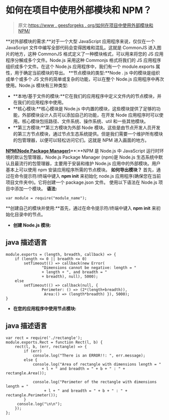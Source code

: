 # 如何在项目中使用外部模块和 NPM？

> 原文:[https://www . geesforgeks . org/如何在项目中使用外部模块和 NPM/](https://www.geeksforgeeks.org/how-to-use-external-modules-and-npm-in-a-project/)

**对外部模块的需求:**对于一个大型 JavaScript 应用程序来说，仅仅在一个 JavaScript 文件中编写全部代码会变得困难和混乱。这就是 CommonJS 进入图片的地方，这种 CommonJS 格式定义了一种模块格式，可以用来将您的 JS 应用程序分解成多个文件。Node.js 采用这种 Commonjs 格式将我们的 JS 应用程序组织成多个文件。在这个 Node.js 应用程序中，我们有一个 module.exports 属性，用于确定当前模块的导出。
**节点模块的类型:**Node . js 中的模块是组织成单个或多个 JS 文件的简单或复杂的功能，可以在整个 Node.js 应用程序中再次使用。Node.js 模块有三种类型:

*   **本地/基于文件的模块:**它在我们的应用程序中定义文件内的节点模块，并在我们的应用程序中使用。
*   **核心模块:**核心模块是 Node.js 中内置的模块，这些模块提供了足够的功能，外部模块设计人员可以添加自己的功能，在开发 Node 应用程序时可以使用。核心模块包括路径、文件系统、操作系统、util 和一些其他模块。
*   **第三方模块:**第三方模块为外部 Node 模块。这些是由节点开发人员开发的第三方节点模块，通过节点生态系统提供。但是我们需要一个维护所有模块的包管理器，以便可以轻松访问它们。这就是 NPM 进入画面的地方。

[**NPM(Node Package Manager)**](https://www.geeksforgeeks.org/node-js-npm-node-package-manager/)**:**NPM 是 Node.js 中 JavaScript 运行时环境的默认包管理器，Node.js Package Manager (npm)是 Node.js 生态系统中默认且最流行的包管理器，主要用于安装和维护 Node.js 应用中的外部模块。用户基本上可以使用 npm 安装应用程序所需的节点模块。
**如何导出模块？**
首先，通过在命令提示符/终端中键入 **npm init** 来初始化 node.js 应用程序(确保您在当前项目文件夹中)。它将创建一个 package.json 文件。
使用以下语法在 Node.js 项目中添加一个模块。
**语法:**

```
var module = require("module_name");
```

**创建自己的模块并使用:**首先，通过在命令提示符/终端中键入 **npm init** 来初始化目录中的节点。

*   **创建 Node.js 模块:**

## java 描述语言

```
module.exports = (length, breadth, callback) => {
    if (length <= 0 || breadth <= 0)
        setTimeout(() => callback(new Error(
                "Dimensions cannot be negative: length = "
                + length + ", and breadth = "
                + breadth), null), 5000);
    else
        setTimeout(() => callback(null, {
                Perimeter: () => (2*(length+breadth)),
                 Area:() => (length*breadth) }), 5000);
}
```

*   **在您的应用程序中使用节点模块:**

## java 描述语言

```
var rect = require('./rectangle');
module.exports.Rect = function Rect(l, b) {
    rect(l, b, (err, rectangle) => {
        if (err)
            console.log("There is an ERROR!!: ", err.message);
        else {
            console.log("Area of rectangle with dimensions length = "
                + l + " and breadth = " + b + " : " + rectangle.Area());

            console.log("Perimeter of the rectangle with dimensions length = "
                 + l + " and breadth = " + b + " : " + rectangle.Perimeter());
        }
     console.log("\n\n");
    });
};
```